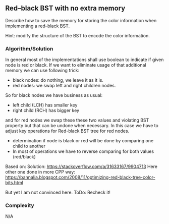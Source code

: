 ## Red–black BST with no extra memory

Describe how to save the memory for storing the color information when
implementing a red–black BST. 

Hint: modify the structure of the BST to encode the color information.

### Algorithm/Solution

In general most of the implementations shall use boolean to indicate if given node
is red or black. If we want to eliminate usage of that additional memory we can use
following trick:
- black nodes: do nothing, we leave it as it is.
- red nodes: we swap left and right children nodes.

So for black nodes we have business as usual:
- left child (LCH) has smaller key
- right child (RCH) has bigger key

and for red nodes we swap these these two values and violating BST property but 
that can be undone when necessary. In this case we have to adjust key operations
for Red-black BST tree for red nodes.
- determination if node is black or red will be done by comparing one child to another
- In most of operations we have to reverse comparing for both values (red/black)

Based on:
Solution: https://stackoverflow.com/a/31633167/9904713
Here other one done in more CPP way: https://bannalia.blogspot.com/2008/11/optimizing-red-black-tree-color-bits.html

But yet I am not convinced here. ToDo: Recheck it!

### Complexity

N/A